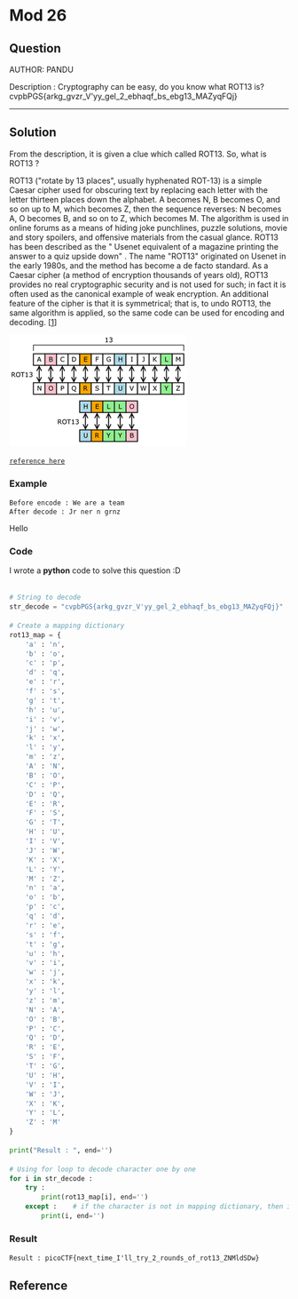 # Mod 26



## Question

AUTHOR: PANDU

Description :
Cryptography can be easy, do you know what ROT13 is? cvpbPGS{arkg_gvzr_V'yy_gel_2_ebhaqf_bs_ebg13_MAZyqFQj}

<hr>

## Solution
From the description, it is given a clue which called ROT13. So, what is ROT13 ?

ROT13 ("rotate by 13 places", usually hyphenated ROT-13) is a simple Caesar cipher used for obscuring text by replacing each letter with the letter thirteen places down the alphabet. A becomes N, B becomes O, and so on up to M, which becomes Z, then the sequence reverses: N becomes A, O becomes B, and so on to Z, which becomes M. The algorithm is used in online forums as a means of hiding joke punchlines, puzzle solutions, movie and story spoilers, and offensive materials from the casual glance. ROT13 has been described as the " Usenet equivalent of a magazine printing the answer to a quiz upside down" . The name "ROT13" originated on Usenet in the early 1980s, and the method has become a de facto standard. As a Caesar cipher (a method of encryption thousands of years old), ROT13 provides no real cryptographic security and is not used for such; in fact it is often used as the canonical example of weak encryption. An additional feature of the cipher is that it is symmetrical; that is, to undo ROT13, the same algorithm is applied, so the same code can be used for encoding and decoding. [[1](#1)]

![ROT13](././rot13.png)

[`reference here`](https://www.cs.mcgill.ca/~rwest/wikispeedia/wpcd/wp/r/ROT13.htm)

### Example

```
Before encode : We are a team
After decode : Jr ner n grnz
```

<div id='1'>Hello</div>

### Code

I wrote a **python** code to solve this question :D

```python

# String to decode
str_decode = "cvpbPGS{arkg_gvzr_V'yy_gel_2_ebhaqf_bs_ebg13_MAZyqFQj}"

# Create a mapping dictionary
rot13_map = {
    'a' : 'n',
    'b' : 'o',
    'c' : 'p',
    'd' : 'q',
    'e' : 'r',
    'f' : 's',
    'g' : 't',
    'h' : 'u',
    'i' : 'v',
    'j' : 'w',
    'k' : 'x',
    'l' : 'y',
    'm' : 'z',
    'A' : 'N',
    'B' : 'O',
    'C' : 'P',
    'D' : 'Q',
    'E' : 'R',
    'F' : 'S',
    'G' : 'T',
    'H' : 'U',
    'I' : 'V',
    'J' : 'W',
    'K' : 'X',
    'L' : 'Y',
    'M' : 'Z',
    'n' : 'a',
    'o' : 'b',
    'p' : 'c',
    'q' : 'd',
    'r' : 'e',
    's' : 'f',
    't' : 'g',
    'u' : 'h',
    'v' : 'i',
    'w' : 'j',
    'x' : 'k',
    'y' : 'l',
    'z' : 'm',
    'N' : 'A',
    'O' : 'B',
    'P' : 'C',
    'Q' : 'D',
    'R' : 'E',
    'S' : 'F',
    'T' : 'G',
    'U' : 'H',
    'V' : 'I',
    'W' : 'J',
    'X' : 'K',
    'Y' : 'L',
    'Z' : 'M'
}

print("Result : ", end='')

# Using for loop to decode character one by one
for i in str_decode :
    try :
        print(rot13_map[i], end='')
    except :    # if the character is not in mapping dictionary, then it will print out directly (example : The symbol { } )
        print(i, end='')
```

### Result

```
Result : picoCTF{next_time_I'll_try_2_rounds_of_rot13_ZNMldSDw}
```

## Reference

